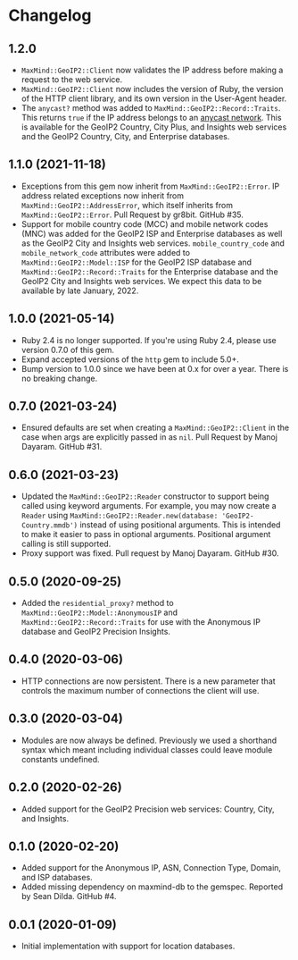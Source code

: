 # Changelog

## 1.2.0

* `MaxMind::GeoIP2::Client` now validates the IP address before making a
  request to the web service.
* `MaxMind::GeoIP2::Client` now includes the version of Ruby, the version
  of the HTTP client library, and its own version in the User-Agent header.
* The `anycast?` method was added to `MaxMind::GeoIP2::Record::Traits`.
  This returns `true` if the IP address belongs to an [anycast
  network](https://en.wikipedia.org/wiki/Anycast). This is available for
  the GeoIP2 Country, City Plus, and Insights web services and the GeoIP2
  Country, City, and Enterprise databases.

## 1.1.0 (2021-11-18)

* Exceptions from this gem now inherit from `MaxMind::GeoIP2::Error`. IP
  address related exceptions now inherit from
  `MaxMind::GeoIP2::AddressError`, which itself inherits from
  `MaxMind::GeoIP2::Error`. Pull Request by gr8bit. GitHub #35.
* Support for mobile country code (MCC) and mobile network codes (MNC) was
  added for the GeoIP2 ISP and Enterprise databases as well as the GeoIP2
  City and Insights web services. `mobile_country_code` and
  `mobile_network_code` attributes were added to
  `MaxMind::GeoIP2::Model::ISP` for the GeoIP2 ISP database and
  `MaxMind::GeoIP2::Record::Traits` for the Enterprise database and the
  GeoIP2 City and Insights web services. We expect this data to be
  available by late January, 2022.

## 1.0.0 (2021-05-14)

* Ruby 2.4 is no longer supported. If you're using Ruby 2.4, please use
  version 0.7.0 of this gem.
* Expand accepted versions of the `http` gem to include 5.0+.
* Bump version to 1.0.0 since we have been at 0.x for over a year. There is
  no breaking change.

## 0.7.0 (2021-03-24)

* Ensured defaults are set when creating a `MaxMind::GeoIP2::Client` in the
  case when args are explicitly passed in as `nil`. Pull Request by Manoj
  Dayaram. GitHub #31.

## 0.6.0 (2021-03-23)

* Updated the `MaxMind::GeoIP2::Reader` constructor to support being called
  using keyword arguments. For example, you may now create a `Reader` using
  `MaxMind::GeoIP2::Reader.new(database: 'GeoIP2-Country.mmdb')` instead of
  using positional arguments. This is intended to make it easier to pass in
  optional arguments. Positional argument calling is still supported.
* Proxy support was fixed. Pull request by Manoj Dayaram. GitHub #30.

## 0.5.0 (2020-09-25)

* Added the `residential_proxy?` method to
  `MaxMind::GeoIP2::Model::AnonymousIP` and
  `MaxMind::GeoIP2::Record::Traits` for use with the Anonymous IP database
  and GeoIP2 Precision Insights.

## 0.4.0 (2020-03-06)

* HTTP connections are now persistent. There is a new parameter that
  controls the maximum number of connections the client will use.

## 0.3.0 (2020-03-04)

* Modules are now always be defined. Previously we used a shorthand syntax
  which meant including individual classes could leave module constants
  undefined.

## 0.2.0 (2020-02-26)

* Added support for the GeoIP2 Precision web services: Country, City, and
  Insights.

## 0.1.0 (2020-02-20)

* Added support for the Anonymous IP, ASN, Connection Type, Domain, and ISP
  databases.
* Added missing dependency on maxmind-db to the gemspec. Reported by Sean
  Dilda. GitHub #4.

## 0.0.1 (2020-01-09)

* Initial implementation with support for location databases.

